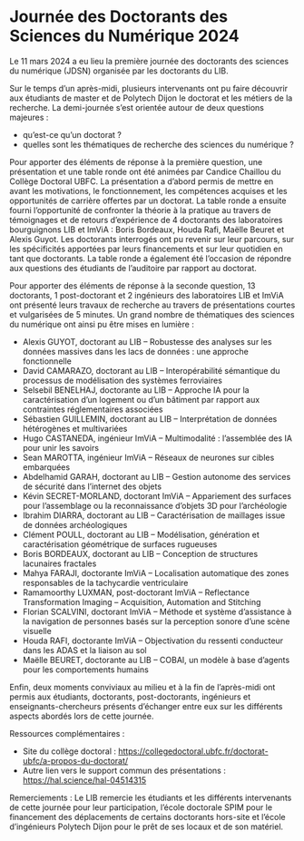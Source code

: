 # Journée des Doctorants des Sciences du Numérique 2024

Le 11 mars 2024 a eu lieu la première journée des doctorants des sciences du numérique (JDSN) organisée par les doctorants du LIB.

Sur le temps d’un après-midi, plusieurs intervenants ont pu faire découvrir aux étudiants de master et de Polytech Dijon le doctorat et les métiers de la recherche. La demi-journée s’est orientée autour de deux questions majeures :
- qu’est-ce qu’un doctorat ?
- quelles sont les thématiques de recherche des sciences du numérique ?

Pour apporter des éléments de réponse à la première question, une présentation et une table ronde ont été animées par Candice Chaillou du Collège Doctoral UBFC. La présentation a d’abord permis de mettre en avant les motivations, le fonctionnement, les compétences acquises et les opportunités de carrière offertes par un doctorat. La table ronde a ensuite fourni l’opportunité de confronter la théorie à la pratique au travers de témoignages et de retours d’expérience de 4 doctorants des laboratoires bourguignons LIB et ImViA : Boris Bordeaux, Houda Rafi, Maëlle Beuret et Alexis Guyot. Les doctorants interrogés ont pu revenir sur leur parcours, sur les spécificités apportées par leurs financements et sur leur quotidien en tant que doctorants. La table ronde a également été l’occasion de répondre aux questions des étudiants de l’auditoire par rapport au doctorat.

Pour apporter des éléments de réponse à la seconde question, 13 doctorants, 1 post-doctorant et 2 ingénieurs des laboratoires LIB et ImViA ont présenté leurs travaux de recherche au travers de présentations courtes et vulgarisées de 5 minutes. Un grand nombre de thématiques des sciences du numérique ont ainsi pu être mises en lumière :
- Alexis GUYOT, doctorant au LIB – Robustesse des analyses sur les données massives dans les lacs de données : une approche fonctionnelle
- David CAMARAZO, doctorant au LIB – Interopérabilité sémantique du processus de modélisation des systèmes ferroviaires
- Selsebil BENELHAJ, doctorante au LIB – Approche IA pour la caractérisation d’un logement ou d’un bâtiment par rapport aux contraintes réglementaires associées
- Sébastien GUILLEMIN, doctorant au LIB – Interprétation de données hétérogènes et multivariées
- Hugo CASTANEDA, ingénieur ImViA – Multimodalité : l’assemblée des IA pour unir les savoirs
- Sean MAROTTA, ingénieur ImViA – Réseaux de neurones sur cibles embarquées
- Abdelhamid GARAH, doctorant au LIB – Gestion autonome des services de sécurité dans l’internet des objets
- Kévin SECRET-MORLAND, doctorant ImViA – Appariement des surfaces pour l’assemblage ou la reconnaissance d’objets 3D pour l’archéologie
- Ibrahim DIARRA, doctorant au LIB – Caractérisation de maillages issue de données archéologiques
- Clément POULL, doctorant au LIB – Modélisation, génération et caractérisation géométrique de surfaces rugueuses
- Boris BORDEAUX, doctorant au LIB – Conception de structures lacunaires fractales
- Mahya FARAJI, doctorante ImViA – Localisation automatique des zones responsables de la tachycardie ventriculaire
- Ramamoorthy LUXMAN, post-doctorant ImViA – Reflectance Transformation Imaging – Acquisition, Automation and Stitching
- Florian SCALVINI, doctorant ImViA – Méthode et système d’assistance à la navigation de personnes basés sur la perception sonore d’une scène visuelle
- Houda RAFI, doctorante ImViA – Objectivation du ressenti conducteur dans les ADAS et la liaison au sol
- Maëlle BEURET, doctorante au LIB – COBAI, un modèle à base d’agents pour les comportements humains

Enfin, deux moments conviviaux au milieu et à la fin de l’après-midi ont permis aux étudiants, doctorants, post-doctorants, ingénieurs et enseignants-chercheurs présents d’échanger entre eux sur les différents aspects abordés lors de cette journée.

Ressources complémentaires :
- Site du collège doctoral : https://collegedoctoral.ubfc.fr/doctorat-ubfc/a-propos-du-doctorat/
- Autre lien vers le support commun des présentations : https://hal.science/hal-04514315

Remerciements :
Le LIB remercie les étudiants et les différents intervenants de cette journée pour leur participation, l’école doctorale SPIM pour le financement des déplacements de certains doctorants hors-site et l’école d’ingénieurs Polytech Dijon pour le prêt de ses locaux et de son matériel.
